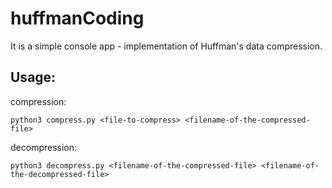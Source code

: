 # huffmanCoding
It is a simple console app - implementation of Huffman's data compression.
## Usage:
compression:
```
python3 compress.py <file-to-compress> <filename-of-the-compressed-file>
```
decompression:
```
python3 decompress.py <filename-of-the-compressed-file> <filename-of-the-decompressed-file>
```
